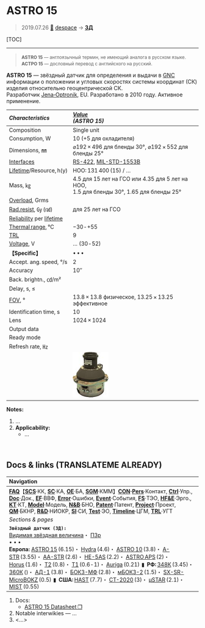 # ASTRO 15
> 2019.07.26 [🚀](../index/index.md) [despace](index.md) → **[ЗД](sensor.md)**

[TOC]

---

> <small>**ASTRO 15** — англоязычный термин, не имеющий аналога в русском языке. **АСТРО 15** — дословный перевод с английского на русский.</small>

**ASTRO 15** — звёздный датчик для определения и выдачи в [GNC](gnc.md) информации о положении и угловых скоростях системы координат (СК) изделия относительно геоцентрической СК.  
Разработчик [Jena‑Optronik](zz_jenaoptronik.md), EU. Разработано в 2010 году. Активное применение.

|*Characteristics*|*[Value](si.md)<br> (ASTRO 15)*|
|:--|:--|
|Composition|Single unit|
|Consumption, W|10 (+5 для охладителя)|
|Dimensions, ㎜|⌀192 × 496 для бленды 30°, ⌀192 × 552 для бленды 25°|
|[Interfaces](interface.md)|[RS-422](rs_xxx.md), [MIL-STD-1553B](mil_std_1553.md)|
|[Lifetime](lifetime.md)/Resource, h(y)|НОО: 131 400 (15) / …|
|Mass, ㎏|4.5 для 15 лет на ГСО или 4.35 для 5 лет на НОО,<br> 1.5 для бленды 30°, 1.65 для бленды 25°|
|[Overload](vibration.md), Grms| |
|[Rad.resist](ion_rad.md), ㏉ (㎭)|для 25 лет на ГСО|
|[Reliability](qm.md) per [lifetime](lifetime.md)| |
|[Thermal range](tcs.md), ℃|−30 ‑ +55|
|[TRL](trl.md)|9|
|[Voltage](voltage.md), V|… (30 ‑ 52)|
|**【Specific】**|• • •|
|Accept. ang. speed, °/s|2|
|Accuracy|10″|
|Back. brightn., ㏅/m²| |
|Delay, s, ≤| |
|[FOV](fov.md), °|13.8 × 13.8 физическое, 13.25 × 13.25 эффективное|
|Identification time, s|10|
|Lens|1024 × 1024|
|Output data| |
|Ready mode| |
|Refresh rate, ㎐| |
| |[![](f/sensor/a/astro_15_pic1_thumb.jpg)](f/здa/astro_15_pic1.jpg)|

**Notes:**

   1. …
   1. **Applicability:**
      - …



<p style="page-break-after:always"> </p>

## Docs & links (TRANSLATEME ALREADY)
|Navigation|
|:--|
|**[FAQ](faq.md)**【**[SCS](scs.md)**·КК, **[SC](sc.md)**·КА, **[OE](oe.md)**·БА, **[SGM](sgm.md)**·КММ】**[CON](contact.md)·[Pers](person.md)**·Контакт, **[Ctrl](control.md)**·Упр., **[Doc](doc.md)**·Док., **[EF](ef.md)**·ВВФ, **[Error](error.md)**·Ошибки, **[Event](event.md)**·События, **[FS](fs.md)**·ТЭО, **[HF&E](hfe.md)**·Эрго., **[KT](kt.md)**·КТ, **[Model](model.md)**·Модель, **[N&B](nnb.md)**·БНО, **[Patent](патент.md)**·Патент, **[Project](project.md)**·Проект, **[QM](qm.md)**·БКНР, **[R&D](rnd.md)**·НИОКР, **[SI](si.md)**·СИ, **[Test](test.md)**·ЭО, **[Timeline](timeline.md)**·ЦГМ, **[TRL](trl.md)**·УГТ|
|*Sections & pages*|
|**`Звёздный датчик (ЗД):`**<br> [Видимая звёздная величина](app_mag.md)・ [ПЗр](fov.md)<br>• • •<br> **Европа:** [ASTRO 15](astro_15.md) (6.15)・ [Hydra](hydra.md) (4.6)・ [ASTRO 10](astro_10.md) (3.8)・ [A-STR](a_str.md) (3.55)・ [AA-STR](aa_str.md) (2.6)・ [HE-5AS](he_5as.md) (2.2)・ [ASTRO APS](astro_aps.md) (2)・ [Horus](horus.md) (1.6)・ [T2](t2.md) (0.8)・ [T1](t1.md) (0.6 ‑ 1)・ [Auriga](auriga.md) (0.21)  ▮  **РФ:** [348К](348k.md) (3.45)・ [360К](360k.md) ()・ [АД-1](ad_1.md) (3.8)・ [БОКЗ-МФ](bokz_mf.md) (2.8)・ [мБОКЗ-2](мбокз_2.md) (1.5)・ [SX-SR-MicroBOKZ](sx_sr_microbokz.md) (0.5)  ▮  **США:** [HAST](hast.md) (7.7)・ [CT-2020](ct_2020.md) (3)・ [µSTAR](mustar.md) (2.1)・ [MIST](mist.md) (0.55) |

   1. Docs:
      - [ASTRO 15 Datasheet ❐](f/sensor/a/astro_15_datasheet.pdf)
   1. Notable interwikies — …
   1. <…>
